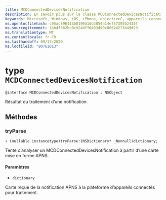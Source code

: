 ```yaml
---
title: MCDConnectedDevicesNotification
description: En savoir plus sur la classe MCDConnectedDevicesNotification. Cette classe est le résultat du traitement d’une notification.
keywords: Microsoft, Windows, iOS, iPhone, objectiveC, appareils connectés, projet Rome
ms.openlocfilehash: c05ac896113b8196d1dd3854a14ef5730552435f
ms.sourcegitcommit: 14b4f362bc0c924dff6493490c80624273d49d23
ms.translationtype: MT
ms.contentlocale: fr-FR
ms.lasthandoff: 09/17/2020
ms.locfileid: "90761013"
---
```

# <a name="class-mcdconnecteddevicesnotification"></a>type `MCDConnectedDevicesNotification` 

```
@interface MCDConnectedDevicesNotification : NSObject
```  
Résultat du traitement d’une notification.

## <a name="methods"></a>Méthodes

### <a name="tryparse"></a>tryParse

`+ (nullable instancetype)tryParse:(NSDictionary* _Nonnull)dictionary;`

Tente d’analyser un MCDConnectedDevicesNotification à partir d’une carte mise en forme APNS.

#### <a name="parameters"></a>Paramètres 
* `dictionary` 

Carte reçue de la notification APNS à la plateforme d’appareils connectés pour traitement.
